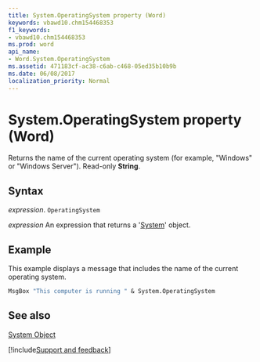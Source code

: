 ```yaml
---
title: System.OperatingSystem property (Word)
keywords: vbawd10.chm154468353
f1_keywords:
- vbawd10.chm154468353
ms.prod: word
api_name:
- Word.System.OperatingSystem
ms.assetid: 471183cf-ac38-c6ab-c468-05ed35b10b9b
ms.date: 06/08/2017
localization_priority: Normal
---
```



# System.OperatingSystem property (Word)

Returns the name of the current operating system (for example, "Windows" or "Windows Server"). Read-only  **String**.


## Syntax

_expression_. `OperatingSystem`

 _expression_ An expression that returns a '[System](Word.System.md)' object.


## Example

This example displays a message that includes the name of the current operating system.


```vb
MsgBox "This computer is running " & System.OperatingSystem
```


## See also


[System Object](Word.System.md)

[!include[Support and feedback](~/includes/feedback-boilerplate.md)]
